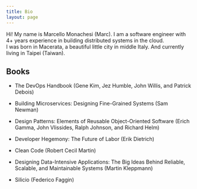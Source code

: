 ```yaml
---
title: Bio
layout: page
---
```


Hi! My name is Marcello Monachesi (Marc). I am a software engineer with 4+ years experience in building distributed systems in the cloud.  
I was born in Macerata, a beautiful little city in middle Italy. And currently living in Taipei (Taiwan).

## Books

- The DevOps Handbook (Gene Kim, Jez Humble, John Willis, and Patrick Debois)

- Building Microservices: Designing Fine-Grained Systems (Sam Newman)

- Design Patterns: Elements of Reusable Object-Oriented Software (Erich Gamma, John Vlissides, Ralph Johnson, and Richard Helm)

- Developer Hegemony: The Future of Labor (Erik Dietrich)

- Clean Code (Robert Cecil Martin)

- Designing Data-Intensive Applications: The Big Ideas Behind Reliable, Scalable, and Maintainable Systems (Martin Kleppmann)

- Silicio (Federico Faggin)
